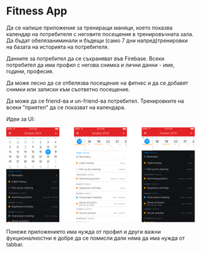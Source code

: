 # Fitness App

Да се напише приложение за трениращи маняци, което показва календар на потребителя с неговите посещения в тренировъчната зала. Да бъдат обелязаниминали и бъдещи (само 7 дни напред)тренировки на базата на историята на потребителя. 

Данните за потребител да се съхраняват във Firebase. Всеки потребител да има профил с негова снимка и лични данни - име, години, професия.

Да може лесно да се отбелязва посещение на фитнес и да се добавят снимки или записки към съответно посещение.

Да може да се friend-ва и un-friend-ва потребител. Тренировките на всеки "приятел" да се показват на календара.

Идеи за UI: 

![](assets/calendar-example.png)

Понеже приложението има нужда от профил и други важни фукционалностни е добре да се помисли дали няма да има нужда от tabbar.